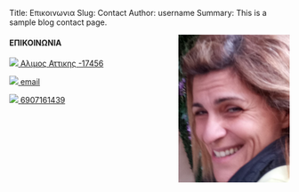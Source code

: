 Title: Επικοινωνια
Slug: Contact
Author: username
Summary: This is a sample blog contact page.

 <div id="rightbox">
    <img style="float: right;" width="200"  src="../images/me.png"/>
</div>

<div markdown="1">

#### ΕΠΙΚΟΙΝΩΝΙΑ

<a href="https://maps.app.goo.gl/RstcEQ91LDKZVg2d8" target="_blank"><img style="width: 20px; height: auto; autofloat: left;" src="../theme/images/locate.png"/>
Αλιμος Αττικης -17456</a> 

<a href="mailto:konsan72@yahoo.gr"><img style="width: 20px; height: auto; autofloat: left;" src="../theme/images/email.png"/> 
email</a> 

<a href="tel:+306907161439">
<img style="width: 20px; height: auto; autofloat: left;" src="../theme/images/tel.png"/> 6907161439
</a>

</div>